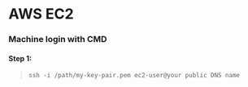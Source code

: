 # AWS EC2
### Machine login with CMD
#### Step 1:
> ``` ssh -i /path/my-key-pair.pem ec2-user@your public DNS name  ```
